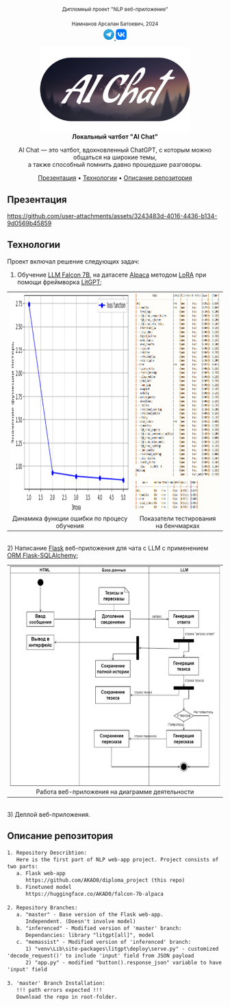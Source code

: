 <div align="center">
<sup>Дипломный проект "NLP веб-приложение"</sup>
  
<sup>Намнанов Арсалан Батоевич, 2024</sup> <br />
<a href="https://t.me/Nars01">
  <img height="25" src="gitpage_mats/tg.png"/>
</a>
<a href="https://vk.com/nars01_vk">
  <img height="25" src="gitpage_mats/vk.png"/>
</a>


<div><img src="gitpage_mats/logo_3.png" width="350" alt="logo" /></div>
<div><b>Локальный чатбот "AI Chat"</b></div>

AI Chat — это чатбот, вдохновленный ChatGPT, с которым можно общаться на широкие темы,<br /> а также способный помнить давно прошедшие разговоры.

[Презентация](#презентация) •
[Технологии](#технологии) •
[Описание репозитория](#описание-репозитория)
</div>

## Презентация
https://github.com/user-attachments/assets/3243483d-4016-4436-b134-9d0569b45859

## Технологии
Проект включал решение следующих задач:
1) Обучение <a href="https://huggingface.co/tiiuae/falcon-7b"><u>LLM Falcon 7B</u></a>, на датасете <a href="https://huggingface.co/datasets/tatsu-lab/alpaca"><u>Alpaca</u></a> методом <a href="https://arxiv.org/abs/2106.09685"><u>LoRA</u></a> при помощи фреймворка <a href="https://github.com/Lightning-AI/litgpt"><u>LitGPT</u></a>; <br />

<table align="center">
  <tr>
    <td><img src="gitpage_mats/graph.png" height="512" align="center"></td>
    <td><img src="gitpage_mats/bench.png" height="512" align="center"></td>
  </tr>
  <tr>
    <td align="center">Динамика функции ошибки по процесу обучения</td>
    <td align="center">Показатели тестирования на бенчмарках</td>
  </tr>
</table>

<br />
2) Написание <a href="https://flask.palletsprojects.com/en/stable/"><u>Flask</u></a> веб-приложения для чата с LLM с применением <a href="https://flask-sqlalchemy.readthedocs.io/"><u>ORM Flask-SQLAlchemy</u></a>; <br />
<table align="center">
  <tr>
    <td><img src="gitpage_mats/diagram_2.png" height="512" align="center"></td>
  </tr>
  <tr>
    <td align="center">Работа веб-приложения на диаграмме деятельности</td>
  </tr>
</table>

<br />
3) Деплой веб-приложения.

## Описание репозитория
```
1. Repository Describtion:
   Here is the first part of NLP web-app project. Project consists of two parts:
   a. Flask web-app
      https://github.com/AKAD0/diploma_project (this repo)
   b. Finetuned model
      https://huggingface.co/AKAD0/falcon-7b-alpaca
   
2. Repository Branches:
   a. "master" - Base version of the Flask web-app.
      Independent. (Doesn't involve model)
   b. "inferenced" - Modified version of 'master' branch:
      Dependancies: library "litgpt[all]", model
   c. "memassist" - Modified version of 'inferenced' branch:
      1) "venv\Lib\site-packages\litgpt\deploy\serve.py" - customized 'decode_request()' to include 'input' field from JSON payload
      2) "app.py" - modified "button().response_json" variable to have 'input' field
   
3. 'master' Branch Installation:
   !!! path errors expected !!!
   Download the repo in root-folder.
